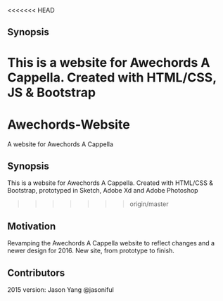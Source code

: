 <<<<<<< HEAD
## Synopsis

This is a website for Awechords A Cappella. Created with HTML/CSS, JS & Bootstrap
=======
# Awechords-Website
A website for Awechords A Cappella 

## Synopsis

This is a website for Awechords A Cappella. Created with HTML/CSS & Bootstrap, prototyped in Sketch, Adobe Xd and Adobe Photoshop 
>>>>>>> origin/master


## Motivation

Revamping the Awechords A Cappella website to reflect changes and a newer design for 2016. New site, from prototype to finish. 

## Contributors

2015 version: Jason Yang @jasoniful
